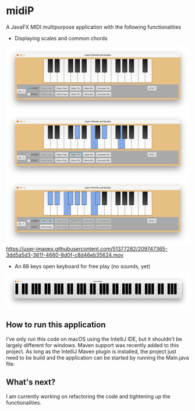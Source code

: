 # midiP

A JavaFX MIDI multipurpose application with the following functionalities

- Displaying scales and common chords

![scales_chords_window_pic](pics/scales_chords_window.png)
![scales_chords_window_pic](pics/scales_chords_window_2.png)
![scales_chords_window_pic](pics/scales_chords_window_3.png)
https://user-images.githubusercontent.com/51377282/209747365-3dd5a5d3-3611-4660-8d0f-c8d46eb35624.mov

- An 88 keys open keyboard for free play (no sounds, yet)

![free_play_window_pic](pics/free_play_window.png)

## How to run this application

I've only run this code on macOS using the IntelliJ IDE, but it shouldn't be largely different for windows.
Maven support was recently added to this project. As long as the IntelliJ Maven plugin is installed, the
project just need to be build and the application can be started by running the Main.java file.

## What's next?

I am currently working on refactoring the code and tightening up the functionalities.
